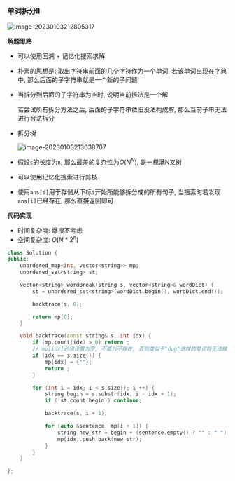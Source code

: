 ### 单词拆分II

![image-20230103212805317](http://www.cdn.liver0377.xyz/typora/image-20230103212805317.png)



**解题思路**

- 可以使用回溯 + 记忆化搜索求解

- 朴素的思想是: 取出字符串前面的几个字符作为一个单词, 若该单词出现在字典中, 那么后面的子字符串就是一个新的子问题

- 当拆分到后面的子字符串为空时, 说明当前拆法是一个解

  若尝试所有拆分方法之后, 后面的子字符串依旧没法构成解, 那么当前子串无法进行合法拆分

- 拆分树

  ![image-20230103213638707](D:/Typora/pics/image-20230103213638707.png)

- 假设`s`的长度为`n`, 那么最差的复杂性为$O(N ^ N)$, 是一棵满N叉树

- 可以使用记忆化搜索进行剪枝

- 使用`ans[i]`用于存储从下标`i`开始所能够拆分成的所有句子, 当搜索时若发现`ans[i]`已经存在, 那么直接返回即可







**代码实现**

- 时间复杂度: 爆搜不考虑
- 空间复杂度: $O(N * 2 ^ n)$

```cc
class Solution {
public:
    unordered_map<int, vector<string>> mp;
    unordered_set<string> st;

    vector<string> wordBreak(string s, vector<string>& wordDict) {
        st = unordered_set<string>(wordDict.begin(), wordDict.end());

        backtrace(s, 0);

        return mp[0];
    }

    void backtrace(const string& s, int idx) {
        if (mp.count(idx) > 0) return ;
        // mp[idx]必须设置为空, 不能为不存在, 否则类似于"dog"这样的单词将无法被添加进答案
        if (idx == s.size()) {
            mp[idx] = {""};
            return ;
        }

        for (int i = idx; i < s.size(); i ++) {
            string begin = s.substr(idx, i - idx + 1);
            if (!st.count(begin)) continue;

            backtrace(s, i + 1);

            for (auto &sentence: mp[i + 1]) {
                string new_str = begin + (sentence.empty() ? "" : " ") + sentence;
                mp[idx].push_back(new_str);
            }
        }
    }

};
```

